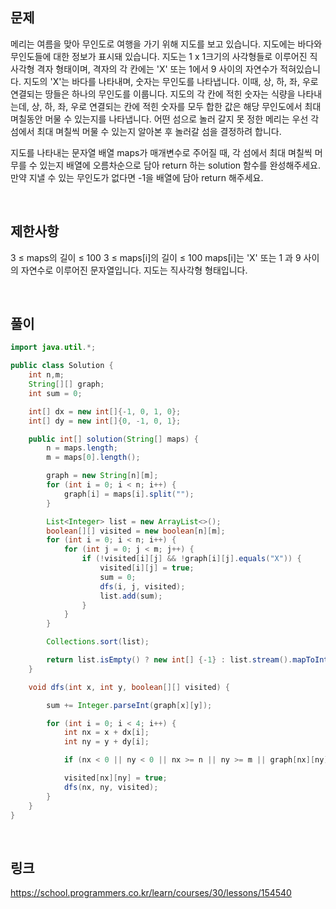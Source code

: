 ## 문제
메리는 여름을 맞아 무인도로 여행을 가기 위해 지도를 보고 있습니다. 지도에는 바다와 무인도들에 대한 정보가 표시돼 있습니다. 지도는 1 x 1크기의 사각형들로 이루어진 직사각형 격자 형태이며, 격자의 각 칸에는 'X' 또는 1에서 9 사이의 자연수가 적혀있습니다. 지도의 'X'는 바다를 나타내며, 숫자는 무인도를 나타냅니다. 이때, 상, 하, 좌, 우로 연결되는 땅들은 하나의 무인도를 이룹니다. 지도의 각 칸에 적힌 숫자는 식량을 나타내는데, 상, 하, 좌, 우로 연결되는 칸에 적힌 숫자를 모두 합한 값은 해당 무인도에서 최대 며칠동안 머물 수 있는지를 나타냅니다. 어떤 섬으로 놀러 갈지 못 정한 메리는 우선 각 섬에서 최대 며칠씩 머물 수 있는지 알아본 후 놀러갈 섬을 결정하려 합니다.

지도를 나타내는 문자열 배열 maps가 매개변수로 주어질 때, 각 섬에서 최대 며칠씩 머무를 수 있는지 배열에 오름차순으로 담아 return 하는 solution 함수를 완성해주세요. 만약 지낼 수 있는 무인도가 없다면 -1을 배열에 담아 return 해주세요.

<br>

## 제한사항
3 ≤ maps의 길이 ≤ 100
3 ≤ maps[i]의 길이 ≤ 100
maps[i]는 'X' 또는 1 과 9 사이의 자연수로 이루어진 문자열입니다.
지도는 직사각형 형태입니다.

<br>

## 풀이
```java
import java.util.*;

public class Solution {
    int n,m;
    String[][] graph;
    int sum = 0;

    int[] dx = new int[]{-1, 0, 1, 0};
    int[] dy = new int[]{0, -1, 0, 1};

    public int[] solution(String[] maps) {
        n = maps.length;
        m = maps[0].length();

        graph = new String[n][m];
        for (int i = 0; i < n; i++) {
            graph[i] = maps[i].split("");
        }

        List<Integer> list = new ArrayList<>();
        boolean[][] visited = new boolean[n][m];
        for (int i = 0; i < n; i++) {
            for (int j = 0; j < m; j++) {
                if (!visited[i][j] && !graph[i][j].equals("X")) {
                    visited[i][j] = true;
                    sum = 0;
                    dfs(i, j, visited);
                    list.add(sum);
                }
            }
        }

        Collections.sort(list);

        return list.isEmpty() ? new int[] {-1} : list.stream().mapToInt(Integer::valueOf).toArray();
    }

    void dfs(int x, int y, boolean[][] visited) {

        sum += Integer.parseInt(graph[x][y]);

        for (int i = 0; i < 4; i++) {
            int nx = x + dx[i];
            int ny = y + dy[i];

            if (nx < 0 || ny < 0 || nx >= n || ny >= m || graph[nx][ny].equals("X") || visited[nx][ny]) continue;

            visited[nx][ny] = true;
            dfs(nx, ny, visited);
        }
    }
}

```

<br>

## 링크
https://school.programmers.co.kr/learn/courses/30/lessons/154540
